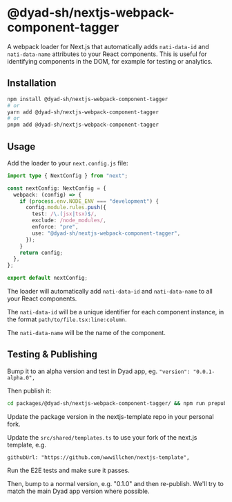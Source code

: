 # @dyad-sh/nextjs-webpack-component-tagger

A webpack loader for Next.js that automatically adds `nati-data-id` and `nati-data-name` attributes to your React components. This is useful for identifying components in the DOM, for example for testing or analytics.

## Installation

```bash
npm install @dyad-sh/nextjs-webpack-component-tagger
# or
yarn add @dyad-sh/nextjs-webpack-component-tagger
# or
pnpm add @dyad-sh/nextjs-webpack-component-tagger
```

## Usage

Add the loader to your `next.config.js` file:

```ts
import type { NextConfig } from "next";

const nextConfig: NextConfig = {
  webpack: (config) => {
    if (process.env.NODE_ENV === "development") {
      config.module.rules.push({
        test: /\.(jsx|tsx)$/,
        exclude: /node_modules/,
        enforce: "pre",
        use: "@dyad-sh/nextjs-webpack-component-tagger",
      });
    }
    return config;
  },
};

export default nextConfig;
```

The loader will automatically add `nati-data-id` and `nati-data-name` to all your React components.

The `nati-data-id` will be a unique identifier for each component instance, in the format `path/to/file.tsx:line:column`.

The `nati-data-name` will be the name of the component.

## Testing & Publishing

Bump it to an alpha version and test in Dyad app, eg. `"version": "0.0.1-alpha.0",`

Then publish it:

```sh
cd packages/@dyad-sh/nextjs-webpack-component-tagger/ && npm run prepublishOnly && npm publish
```

Update the package version in the nextjs-template repo in your personal fork.

Update the `src/shared/templates.ts` to use your fork of the next.js template, e.g.

```
githubUrl: "https://github.com/wwwillchen/nextjs-template",
```

Run the E2E tests and make sure it passes.

Then, bump to a normal version, e.g. "0.1.0" and then re-publish. We'll try to match the main Dyad app version where possible.

